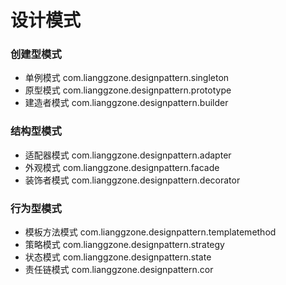 # 设计模式

### 创建型模式 

- 单例模式 		com.lianggzone.designpattern.singleton
- 原型模式 		com.lianggzone.designpattern.prototype
- 建造者模式 	com.lianggzone.designpattern.builder

### 结构型模式

- 适配器模式	com.lianggzone.designpattern.adapter
- 外观模式		com.lianggzone.designpattern.facade
- 装饰者模式	com.lianggzone.designpattern.decorator

### 行为型模式

- 模板方法模式	com.lianggzone.designpattern.templatemethod
- 策略模式		com.lianggzone.designpattern.strategy
- 状态模式		com.lianggzone.designpattern.state
- 责任链模式	com.lianggzone.designpattern.cor	